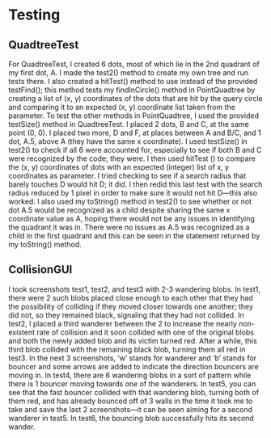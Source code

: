 # Testing

## QuadtreeTest
For QuadtreeTest, I created 6 dots, most of which lie in the 2nd quadrant of my first dot, A. I made the test2() method to create my own tree and run tests there. I also created a hitTest() method to use instead of the provided testFind(); this method tests my findInCircle() method in PointQuadtree by creating a list of (x, y) coordinates of the dots that are hit by the query circle and comparing it to an expected (x, y) coordinate list taken from the parameter. To test the other methods in PointQuadtree, I used the provided testSize() method in QuadtreeTest.
I placed 2 dots, B and C, at the same point (0, 0). I placed two more, D and F, at places between A and B/C, and 1 dot, A.5, above A (they have the same x coordinate).  I used testSize() in test2() to check if all 6 were accounted for, especially to see if both B and C were recognized by the code; they were. I then used hitTest () to compare the (x, y) coordinates of dots with an expected (integer) list of x, y coordinates as parameter. I tried checking to see if a search radius that barely touches D would hit D; it did. I then redid this last test with the search radius reduced by 1 pixel in order to make sure it would not hit D—this also worked. 
I also used my toString() method in test2() to see whether or not dot A.5 would be recognized as a child despite sharing the same x coordinate value as A, hoping there would not be any issues in identifying the quadrant it was in. There were no issues as A.5 was recognized as a child in the first quadrant and this can be seen in the statement returned by my toString() method.



## CollisionGUI
I took screenshots test1, test2, and test3 with 2-3 wandering blobs. In test1, there were 2 such blobs placed close enough to each other that they had the possibility of colliding if they moved closer towards one another; they did not, so they remained black, signaling that they had not collided. In test2, I placed a third wanderer between the 2 to increase the nearly non-existent rate of collision and it soon collided with one of the original blobs and both the newly added blob and its victim turned red. After a while, this third blob collided with the remaining black blob, turning them all red in test3.
In the next 3 screenshots, ‘w’ stands for wanderer and ‘b’ stands for bouncer and some arrows are added to indicate the direction bouncers are moving in. In test4, there are 6 wandering blobs in a sort of pattern while there is 1 bouncer moving towards one of the wanderers. In test5, you can see that the fast bouncer collided with that wandering blob, turning both of them red, and has already bounced off of 3 walls in the time it took me to take and save the last 2 screenshots—it can be seen aiming for a second wanderer in test5. In test6, the bouncing blob successfully hits its second wander.
